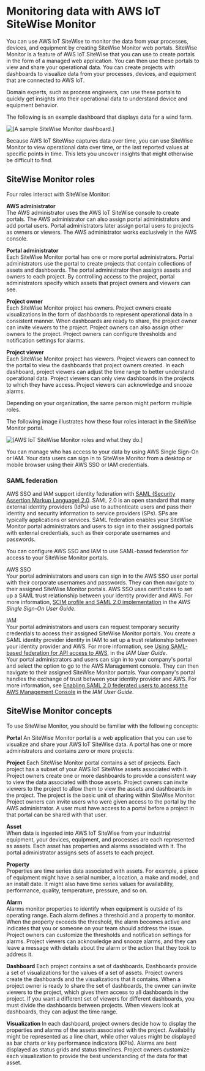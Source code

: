 # Monitoring data with AWS IoT SiteWise Monitor<a name="monitor-data"></a>

You can use AWS IoT SiteWise to monitor the data from your processes, devices, and equipment by creating SiteWise Monitor web portals\. SiteWise Monitor is a feature of AWS IoT SiteWise that you can use to create portals in the form of a managed web application\. You can then use these portals to view and share your operational data\. You can create projects with dashboards to visualize data from your processes, devices, and equipment that are connected to AWS IoT\. 

Domain experts, such as process engineers, can use these portals to quickly get insights into their operational data to understand device and equipment behavior\. 

<a name="example-dashboard-para"></a>The following is an example dashboard that displays data for a wind farm\.

<a name="example-dashboard-image"></a>![\[A sample SiteWise Monitor dashboard.\]](http://docs.aws.amazon.com/iot-sitewise/latest/userguide/images/monitor-wind-farm-dashboard-console.png)

Because AWS IoT SiteWise captures data over time, you can use SiteWise Monitor to view operational data over time, or the last reported values at specific points in time\. This lets you uncover insights that might otherwise be difficult to find\.

## SiteWise Monitor roles<a name="monitor-roles"></a>

Four roles interact with SiteWise Monitor:

**AWS administrator**  
The AWS administrator uses the AWS IoT SiteWise console to create portals\. The AWS administrator can also assign portal administrators and add portal users\. Portal administrators later assign portal users to projects as owners or viewers\. The AWS administrator works exclusively in the AWS console\.

**Portal administrator**  
Each SiteWise Monitor portal has one or more portal administrators\. Portal administrators use the portal to create projects that contain collections of assets and dashboards\. The portal administrator then assigns assets and owners to each project\. By controlling access to the project, portal administrators specify which assets that project owners and viewers can see\.

**Project owner**  
Each SiteWise Monitor project has owners\. Project owners create visualizations in the form of dashboards to represent operational data in a consistent manner\. When dashboards are ready to share, the project owner can invite viewers to the project\. Project owners can also assign other owners to the project\. Project owners can configure thresholds and notification settings for alarms\.

**Project viewer**  
Each SiteWise Monitor project has viewers\. Project viewers can connect to the portal to view the dashboards that project owners created\. In each dashboard, project viewers can adjust the time range to better understand operational data\. Project viewers can only view dashboards in the projects to which they have access\. Project viewers can acknowledge and snooze alarms\.

<a name="perform-multiple-roles-para"></a>Depending on your organization, the same person might perform multiple roles\.

The following image illustrates how these four roles interact in the SiteWise Monitor portal\. 

<a name="monitor-roles-diagram"></a>![\[AWS IoT SiteWise Monitor roles and what they do.\]](http://docs.aws.amazon.com/iot-sitewise/latest/userguide/images/monitor-roles.png)

<a name="manage-access-para"></a>You can manage who has access to your data by using AWS Single Sign\-On or IAM\. Your data users can sign in to SiteWise Monitor from a desktop or mobile browser using their AWS SSO or IAM credentials\.

### SAML federation<a name="saml-federation-to-portal"></a>

AWS SSO and IAM support identity federation with [SAML \(Security Assertion Markup Language\) 2\.0](https://wiki.oasis-open.org/security)\. SAML 2\.0 is an open standard that many external identity providers \(IdPs\) use to authenticate users and pass their identity and security information to service providers \(SPs\)\. SPs are typically applications or services\. SAML federation enables your SiteWise Monitor portal administrators and users to sign in to their assigned portals with external credentials, such as their corporate usernames and passwords\.

You can configure AWS SSO and IAM to use SAML\-based federation for access to your SiteWise Monitor portals\.

AWS SSO  
Your portal administrators and users can sign in to the AWS SSO user portal with their corporate usernames and passwords\. They can then navigate to their assigned SiteWise Monitor portals\. AWS SSO uses certificates to set up a SAML trust relationship between your identity provider and AWS\. For more information, [SCIM profile and SAML 2\.0 implementation](https://docs.aws.amazon.com/singlesignon/latest/userguide/scim-profile-saml.html) in the *AWS Single Sign\-On User Guide*\.

IAM  
Your portal administrators and users can request temporary security credentials to access their assigned SiteWise Monitor portals\. You create a SAML identity provider identity in IAM to set up a trust relationship between your identity provider and AWS\. For more information, see [Using SAML\-based federation for API access to AWS](https://docs.aws.amazon.com/IAM/latest/UserGuide/id_roles_providers_saml.html#CreatingSAML-configuring), in the *IAM User Guide*\.   
Your portal administrators and users can sign in to your company's portal and select the option to go to the AWS Management console\. They can then navigate to their assigned SiteWise Monitor portals\. Your company's portal handles the exchange of trust between your identity provider and AWS\. For more information, see [Enabling SAML 2\.0 federated users to access the AWS Management Console](https://docs.aws.amazon.com/IAM/latest/UserGuide/id_roles_providers_enable-console-saml.html) in the *IAM User Guide*\.

## SiteWise Monitor concepts<a name="monitor-concepts"></a>

To use SiteWise Monitor, you should be familiar with the following concepts:<a name="monitor-concepts-list"></a>

**Portal**  <a name="monitor-concept-portal"></a>
An SiteWise Monitor portal is a web application that you can use to visualize and share your AWS IoT SiteWise data\. A portal has one or more administrators and contains zero or more projects\.

**Project**  <a name="monitor-concept-project"></a>
Each SiteWise Monitor portal contains a set of projects\. Each project has a subset of your AWS IoT SiteWise assets associated with it\. Project owners create one or more dashboards to provide a consistent way to view the data associated with those assets\. Project owners can invite viewers to the project to allow them to view the assets and dashboards in the project\. The project is the basic unit of sharing within SiteWise Monitor\. Project owners can invite users who were given access to the portal by the AWS administrator\. A user must have access to a portal before a project in that portal can be shared with that user\.

**Asset**  
When data is ingested into AWS IoT SiteWise from your industrial equipment, your devices, equipment, and processes are each represented as assets\. Each asset has properties and alarms associated with it\. The portal administrator assigns sets of assets to each project\.

**Property**  
Properties are time series data associated with assets\. For example, a piece of equipment might have a serial number, a location, a make and model, and an install date\. It might also have time series values for availability, performance, quality, temperature, pressure, and so on\.

**Alarm**  
Alarms monitor properties to identify when equipment is outside of its operating range\. Each alarm defines a threshold and a property to monitor\. When the property exceeds the threshold, the alarm becomes active and indicates that you or someone on your team should address the issue\. Project owners can customize the thresholds and notification settings for alarms\. Project viewers can acknowledge and snooze alarms, and they can leave a message with details about the alarm or the action that they took to address it\.

**Dashboard**  <a name="monitor-concept-dashboard"></a>
Each project contains a set of dashboards\. Dashboards provide a set of visualizations for the values of a set of assets\. Project owners create the dashboards and the visualizations that it contains\. When a project owner is ready to share the set of dashboards, the owner can invite viewers to the project, which gives them access to all dashboards in the project\. If you want a different set of viewers for different dashboards, you must divide the dashboards between projects\. When viewers look at dashboards, they can adjust the time range\.

**Visualization**  <a name="monitor-concept-visualization"></a>
In each dashboard, project owners decide how to display the properties and alarms of the assets associated with the project\. Availability might be represented as a line chart, while other values might be displayed as bar charts or key performance indicators \(KPIs\)\. Alarms are best displayed as status grids and status timelines\. Project owners customize each visualization to provide the best understanding of the data for that asset\.